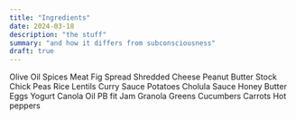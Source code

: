 ```yaml
---
title: "Ingredients"
date: 2024-03-18
description: "the stuff"
summary: "and how it differs from subconsciousness"
draft: true
---
```


Olive Oil
Spices
Meat
Fig Spread
Shredded Cheese
Peanut Butter
Stock
Chick Peas
Rice
Lentils
Curry Sauce
Potatoes
Cholula Sauce
Honey
Butter
Eggs
Yogurt
Canola Oil
PB fit
Jam
Granola
Greens
Cucumbers
Carrots
Hot peppers
